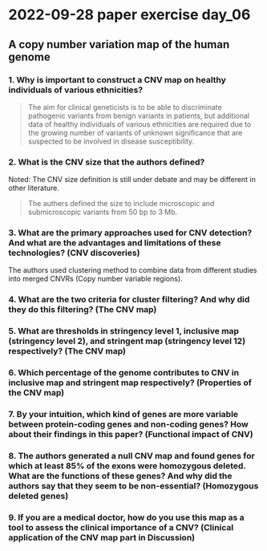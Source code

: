 # 2022-09-28 paper exercise day_06

## A copy number variation map of the human genome

### 1. Why is important to construct a CNV map on healthy individuals of various ethnicities? 
> The aim for clinical geneticists is to be able to discriminate pathogenic variants from benign variants in patients, but additional data of healthy individuals of various ethnicities are required due to the growing number of variants of unknown significance that are suspected to be involved in disease susceptibility. 

### 2. What is the CNV size that the authors defined? 
 Noted: The CNV size definition is still under debate and may be different in other literature.
> The authers defined the size to include microscopic and submicroscopic variants from 50 bp to 3 Mb. 

### 3. What are the primary approaches used for CNV detection? And what are the advantages and limitations of these technologies? (CNV discoveries)
The authors used clustering method to combine data from different studies into merged CNVRs (Copy number variable regions). 
> 

### 4. What are the two criteria for cluster filtering? And why did they do this filtering? (The CNV map)
>

### 5. What are thresholds in stringency level 1, inclusive map (stringency level 2), and stringent map (stringency level 12) respectively? (The CNV map)
>

### 6. Which percentage of the genome contributes to CNV in inclusive map and stringent map respectively? (Properties of the CNV map)
>

### 7. By your intuition, which kind of genes are more variable between protein-coding genes and non-coding genes? How about their findings in this paper? (Functional impact of CNV)
>

### 8. The authors generated a null CNV map and found genes for which at least 85% of the exons were homozygous deleted. What are the functions of these genes? And why did the authors say that they seem to be non-essential? (Homozygous deleted genes)
>

### 9. If you are a medical doctor, how do you use this map as a tool to assess the clinical importance of a CNV? (Clinical application of the CNV map part in Discussion)


